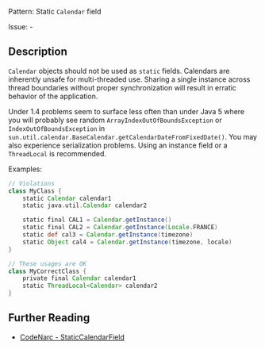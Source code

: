 Pattern: Static `Calendar` field

Issue: -

## Description

`Calendar` objects should not be used as `static` fields. Calendars are inherently unsafe for multi-threaded use. Sharing a single instance across thread boundaries without proper synchronization will result in erratic behavior of the application. 

Under 1.4 problems seem to surface less often than under Java 5 where you will probably see random `ArrayIndexOutOfBoundsException` or `IndexOutOfBoundsException` in `sun.util.calendar.BaseCalendar.getCalendarDateFromFixedDate()`. You may also experience serialization problems. Using an instance field or a `ThreadLocal` is recommended.

Examples:

``` groovy
// Violations
class MyClass {
    static Calendar calendar1
    static java.util.Calendar calendar2

    static final CAL1 = Calendar.getInstance()
    static final CAL2 = Calendar.getInstance(Locale.FRANCE)
    static def cal3 = Calendar.getInstance(timezone)
    static Object cal4 = Calendar.getInstance(timezone, locale)
}

// These usages are OK
class MyCorrectClass {
    private final Calendar calendar1
    static ThreadLocal<Calendar> calendar2
}
```

## Further Reading

* [CodeNarc - StaticCalendarField](http://codenarc.sourceforge.net/codenarc-rules-concurrency.html#StaticCalendarField)